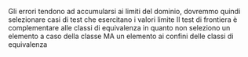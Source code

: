 Gli errori tendono ad accumularsi ai limiti del dominio, dovremmo quindi selezionare casi di test che esercitano i valori limite
Il test di frontiera è complementare alle classi di equivalenza in quanto non seleziono un elemento a caso della classe MA un elemento ai confini delle classi di equivalenza
